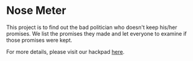 # Nose Meter

This project is to find out the bad politician who doesn't keep his/her promises.
We list the promises they made and let everyone to examine if those promises were kept.

For more details, please visit our hackpad [here][1].

[1]: https://g0v.hackpad.com/--lzGKZQAwe7e
